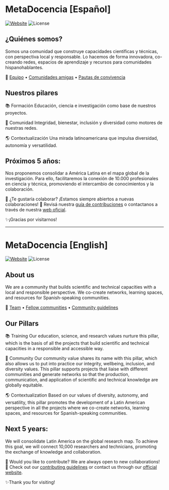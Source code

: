 # MetaDocencia [Español]

[![Website](https://img.shields.io/badge/Website-MetaDocencia.org-blue)](https://www.metadocencia.org/)
![License](https://img.shields.io/badge/license-CC--BY%204.0-lightgrey)



## ¿Quiénes somos?
Somos una comunidad que construye capacidades científicas y técnicas, con perspectiva local y responsable. Lo hacemos de forma innovadora, co-creando redes, espacios de aprendizaje y recursos para comunidades hispanohablantes.

🔗 [Equipo](https://www.metadocencia.org/equipo/) • [Comunidades amigas](https://www.metadocencia.org/panal/) • [Pautas de convivencia](https://www.metadocencia.org/pdc/)

## Nuestros pilares
📚 Formación
Educación, ciencia e investigación como base de nuestros proyectos.

🤝 Comunidad
Integridad, bienestar, inclusión y diversidad como motores de nuestras redes.

🌎 Contextualización
Una mirada latinoamericana que impulsa diversidad, autonomía y versatilidad.

## Próximos 5 años:
Nos proponemos consolidar a América Latina en el mapa global de la investigación. Para ello, facilitaremos la conexión de 10.000 profesionales en ciencia y técnica, promoviendo el intercambio de conocimientos y la colaboración.


💬 ¿Te gustaría colaborar? 
¡Estamos siempre abiertos a nuevas colaboraciones! 🚀
Revisá nuestra [guía de contribuciones](https://github.com/MetaDocencia/docs/blob/0ca4b81551431ff0385a2ce507a5b1094dbfda07/CONTRIBUIR.md#L4) o contactanos a través de nuestra [web oficial](https://www.metadocencia.org/).

✨¡Gracias por visitarnos! 

-------------

# MetaDocencia [English]

[![Website](https://img.shields.io/badge/Website-MetaDocencia.org-blue)](https://www.metadocencia.org/)
![License](https://img.shields.io/badge/license-CC--BY%204.0-lightgrey)


## About us
We are a community that builds scientific and technical capacities with a local and responsible perspective. We co-create networks, learning spaces, and resources for Spanish-speaking communities.

🔗 [Team](https://www.metadocencia.org/en/equipo/) • [Fellow communities](https://www.metadocencia.org/en/panal/) • [Community guidelines](https://www.metadocencia.org/en/pdc/)

## Our Pillars
📚 Training
Our education, science, and research values nurture this pillar, which is the basis of all the projects that build scientific and technical capacities in a responsible and accessible way.

🤝 Community
Our community value shares its name with this pillar, which also allows us to put into practice our integrity, wellbeing, inclusion, and diversity values. This pillar supports projects that liaise with different communities and generate networks so that the production, communication, and application of scientific and technical knowledge are globally equitable.

🌎 Contextualization
Based on our values of diversity, autonomy, and versatility, this pillar promotes the development of a Latin American perspective in all the projects where we co-create networks, learning spaces, and resources for Spanish-speaking communities.

## Next 5 years:
We will consolidate Latin America on the global research map. To achieve this goal, we will connect 10,000 researchers and technicians, promoting the exchange of knowledge and collaboration.

💬 Would you like to contribute? 
We are always open to new collaborations! 🚀
Check out our [contributing guidelines](https://github.com/MetaDocencia/docs/blob/0ca4b81551431ff0385a2ce507a5b1094dbfda07/english/CONTRIBUTING.md) or contact us through our [official website](https://www.metadocencia.org/en/).

✨Thank you for visiting! 

